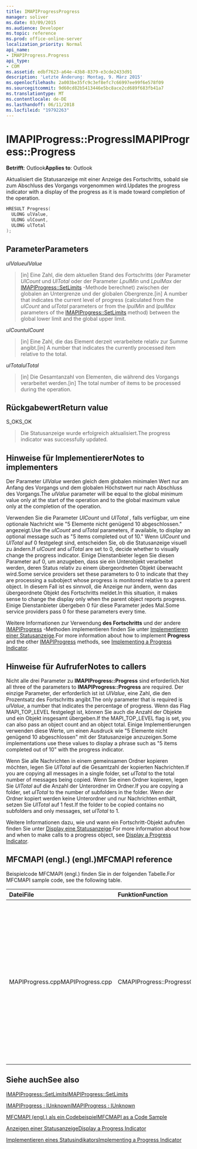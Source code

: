 ```yaml
---
title: IMAPIProgressProgress
manager: soliver
ms.date: 03/09/2015
ms.audience: Developer
ms.topic: reference
ms.prod: office-online-server
localization_priority: Normal
api_name:
- IMAPIProgress.Progress
api_type:
- COM
ms.assetid: edbf7623-a64e-43b8-8379-e3cde2433d91
description: 'Letzte Änderung: Montag, 9. März 2015'
ms.openlocfilehash: 2a003be35fc9c3ef8efc7c66997ee99f6e578f09
ms.sourcegitcommit: 9d60cd82b5413446e5bc8ace2cd689f683fb41a7
ms.translationtype: MT
ms.contentlocale: de-DE
ms.lasthandoff: 06/11/2018
ms.locfileid: "19792263"
---
```

# <a name="imapiprogressprogress"></a><span data-ttu-id="6e3b6-103">IMAPIProgress::Progress</span><span class="sxs-lookup"><span data-stu-id="6e3b6-103">IMAPIProgress::Progress</span></span>

  
  
<span data-ttu-id="6e3b6-104">**Betrifft**: Outlook</span><span class="sxs-lookup"><span data-stu-id="6e3b6-104">**Applies to**: Outlook</span></span> 
  
<span data-ttu-id="6e3b6-105">Aktualisiert die Statusanzeige mit einer Anzeige des Fortschritts, sobald sie zum Abschluss des Vorgangs vorgenommen wird.</span><span class="sxs-lookup"><span data-stu-id="6e3b6-105">Updates the progress indicator with a display of the progress as it is made toward completion of the operation.</span></span> 
  
```cpp
HRESULT Progress(
  ULONG ulValue,
  ULONG ulCount,
  ULONG ulTotal
);
```

## <a name="parameters"></a><span data-ttu-id="6e3b6-106">Parameter</span><span class="sxs-lookup"><span data-stu-id="6e3b6-106">Parameters</span></span>

 <span data-ttu-id="6e3b6-107">_ulValue_</span><span class="sxs-lookup"><span data-stu-id="6e3b6-107">_ulValue_</span></span>
  
> <span data-ttu-id="6e3b6-108">[in] Eine Zahl, die dem aktuellen Stand des Fortschritts (der Parameter _UlCount_ und _UlTotal_ oder der Parameter _LpulMin_ und _LpulMax_ der [IMAPIProgress::SetLimits](imapiprogress-setlimits.md) -Methode berechnet) zwischen der globalen an Untergrenze und der globalen Obergrenze.</span><span class="sxs-lookup"><span data-stu-id="6e3b6-108">[in] A number that indicates the current level of progress (calculated from the  _ulCount_ and  _ulTotal_ parameters or from the  _lpulMin_ and  _lpulMax_ parameters of the [IMAPIProgress::SetLimits](imapiprogress-setlimits.md) method) between the global lower limit and the global upper limit.</span></span> 
    
 <span data-ttu-id="6e3b6-109">_ulCount_</span><span class="sxs-lookup"><span data-stu-id="6e3b6-109">_ulCount_</span></span>
  
> <span data-ttu-id="6e3b6-110">[in] Eine Zahl, die das Element derzeit verarbeitete relativ zur Summe angibt.</span><span class="sxs-lookup"><span data-stu-id="6e3b6-110">[in] A number that indicates the currently processed item relative to the total.</span></span>
    
 <span data-ttu-id="6e3b6-111">_ulTotal_</span><span class="sxs-lookup"><span data-stu-id="6e3b6-111">_ulTotal_</span></span>
  
> <span data-ttu-id="6e3b6-112">[in] Die Gesamtanzahl von Elementen, die während des Vorgangs verarbeitet werden.</span><span class="sxs-lookup"><span data-stu-id="6e3b6-112">[in] The total number of items to be processed during the operation.</span></span>
    
## <a name="return-value"></a><span data-ttu-id="6e3b6-113">Rückgabewert</span><span class="sxs-lookup"><span data-stu-id="6e3b6-113">Return value</span></span>

<span data-ttu-id="6e3b6-114">S_OK</span><span class="sxs-lookup"><span data-stu-id="6e3b6-114">S_OK</span></span> 
  
> <span data-ttu-id="6e3b6-115">Die Statusanzeige wurde erfolgreich aktualisiert.</span><span class="sxs-lookup"><span data-stu-id="6e3b6-115">The progress indicator was successfully updated.</span></span>
    
## <a name="notes-to-implementers"></a><span data-ttu-id="6e3b6-116">Hinweise für Implementierer</span><span class="sxs-lookup"><span data-stu-id="6e3b6-116">Notes to implementers</span></span>

<span data-ttu-id="6e3b6-117">Der Parameter _UlValue_ werden gleich dem globalen minimalen Wert nur am Anfang des Vorgangs und dem globalen Höchstwert nur nach Abschluss des Vorgangs.</span><span class="sxs-lookup"><span data-stu-id="6e3b6-117">The  _ulValue_ parameter will be equal to the global minimum value only at the start of the operation and to the global maximum value only at the completion of the operation.</span></span> 
  
<span data-ttu-id="6e3b6-118">Verwenden Sie die Parameter _UlCount_ und _UlTotal_ , falls verfügbar, um eine optionale Nachricht wie "5 Elemente nicht genügend 10 abgeschlossen." angezeigt.</span><span class="sxs-lookup"><span data-stu-id="6e3b6-118">Use the  _ulCount_ and  _ulTotal_ parameters, if available, to display an optional message such as "5 items completed out of 10."</span></span> <span data-ttu-id="6e3b6-119">Wenn _UlCount_ und _UlTotal_ auf 0 festgelegt sind, entscheiden Sie, ob die Statusanzeige visuell zu ändern.</span><span class="sxs-lookup"><span data-stu-id="6e3b6-119">If  _ulCount_ and  _ulTotal_ are set to 0, decide whether to visually change the progress indicator.</span></span> <span data-ttu-id="6e3b6-120">Einige Dienstanbieter legen Sie diesen Parameter auf 0, um anzugeben, dass sie ein Unterobjekt verarbeitet werden, deren Status relativ zu einem übergeordneten Objekt überwacht wird.</span><span class="sxs-lookup"><span data-stu-id="6e3b6-120">Some service providers set these parameters to 0 to indicate that they are processing a subobject whose progress is monitored relative to a parent object.</span></span> <span data-ttu-id="6e3b6-121">In diesem Fall ist es sinnvoll, die Anzeige nur ändern, wenn das übergeordnete Objekt des Fortschritts meldet.</span><span class="sxs-lookup"><span data-stu-id="6e3b6-121">In this situation, it makes sense to change the display only when the parent object reports progress.</span></span> <span data-ttu-id="6e3b6-122">Einige Dienstanbieter übergeben 0 für diese Parameter jedes Mal.</span><span class="sxs-lookup"><span data-stu-id="6e3b6-122">Some service providers pass 0 for these parameters every time.</span></span> 
  
<span data-ttu-id="6e3b6-123">Weitere Informationen zur Verwendung **des Fortschritts** und der andere [IMAPIProgress](imapiprogressiunknown.md) -Methoden implementieren finden Sie unter [Implementieren einer Statusanzeige](implementing-a-progress-indicator.md).</span><span class="sxs-lookup"><span data-stu-id="6e3b6-123">For more information about how to implement **Progress** and the other [IMAPIProgress](imapiprogressiunknown.md) methods, see [Implementing a Progress Indicator](implementing-a-progress-indicator.md).</span></span>
  
## <a name="notes-to-callers"></a><span data-ttu-id="6e3b6-124">Hinweise für Aufrufer</span><span class="sxs-lookup"><span data-stu-id="6e3b6-124">Notes to callers</span></span>

<span data-ttu-id="6e3b6-125">Nicht alle drei Parameter zu **IMAPIProgress::Progress** sind erforderlich.</span><span class="sxs-lookup"><span data-stu-id="6e3b6-125">Not all three of the parameters to **IMAPIProgress::Progress** are required.</span></span> <span data-ttu-id="6e3b6-126">Der einzige Parameter, der erforderlich ist ist _UlValue_, eine Zahl, die den Prozentsatz des Fortschritts angibt.</span><span class="sxs-lookup"><span data-stu-id="6e3b6-126">The only parameter that is required is  _ulValue_, a number that indicates the percentage of progress.</span></span> <span data-ttu-id="6e3b6-127">Wenn das Flag MAPI_TOP_LEVEL festgelegt ist, können Sie auch die Anzahl der Objekte und ein Objekt insgesamt übergeben.</span><span class="sxs-lookup"><span data-stu-id="6e3b6-127">If the MAPI_TOP_LEVEL flag is set, you can also pass an object count and an object total.</span></span> <span data-ttu-id="6e3b6-128">Einige Implementierungen verwenden diese Werte, um einen Ausdruck wie "5 Elemente nicht genügend 10 abgeschlossen" mit der Statusanzeige anzuzeigen.</span><span class="sxs-lookup"><span data-stu-id="6e3b6-128">Some implementations use these values to display a phrase such as "5 items completed out of 10" with the progress indicator.</span></span> 
  
<span data-ttu-id="6e3b6-129">Wenn Sie alle Nachrichten in einem gemeinsamen Ordner kopieren möchten, legen Sie _UlTotal_ auf die Gesamtzahl der kopierten Nachrichten.</span><span class="sxs-lookup"><span data-stu-id="6e3b6-129">If you are copying all messages in a single folder, set  _ulTotal_ to the total number of messages being copied.</span></span> <span data-ttu-id="6e3b6-130">Wenn Sie einen Ordner kopieren, legen Sie _UlTotal_ auf die Anzahl der Unterordner im Ordner.</span><span class="sxs-lookup"><span data-stu-id="6e3b6-130">If you are copying a folder, set  _ulTotal_ to the number of subfolders in the folder.</span></span> <span data-ttu-id="6e3b6-131">Wenn der Ordner kopiert werden keine Unterordner und nur Nachrichten enthält, setzen Sie _UlTotal_ auf 1 fest.</span><span class="sxs-lookup"><span data-stu-id="6e3b6-131">If the folder to be copied contains no subfolders and only messages, set  _ulTotal_ to 1.</span></span> 
  
<span data-ttu-id="6e3b6-132">Weitere Informationen dazu, wie und wann ein Fortschritt-Objekt aufrufen finden Sie unter [Display eine Statusanzeige](how-to-display-a-progress-indicator.md).</span><span class="sxs-lookup"><span data-stu-id="6e3b6-132">For more information about how and when to make calls to a progress object, see [Display a Progress Indicator](how-to-display-a-progress-indicator.md).</span></span>
  
## <a name="mfcmapi-reference"></a><span data-ttu-id="6e3b6-133">MFCMAPI (engl.) (engl.)</span><span class="sxs-lookup"><span data-stu-id="6e3b6-133">MFCMAPI reference</span></span>

<span data-ttu-id="6e3b6-134">Beispielcode MFCMAPI (engl.) finden Sie in der folgenden Tabelle.</span><span class="sxs-lookup"><span data-stu-id="6e3b6-134">For MFCMAPI sample code, see the following table.</span></span>
  
|<span data-ttu-id="6e3b6-135">**Datei**</span><span class="sxs-lookup"><span data-stu-id="6e3b6-135">**File**</span></span>|<span data-ttu-id="6e3b6-136">**Funktion**</span><span class="sxs-lookup"><span data-stu-id="6e3b6-136">**Function**</span></span>|<span data-ttu-id="6e3b6-137">**Comment**</span><span class="sxs-lookup"><span data-stu-id="6e3b6-137">**Comment**</span></span>|
|:-----|:-----|:-----|
|<span data-ttu-id="6e3b6-138">MAPIProgress.cpp</span><span class="sxs-lookup"><span data-stu-id="6e3b6-138">MAPIProgress.cpp</span></span>  <br/> |<span data-ttu-id="6e3b6-139">CMAPIProgress::Progress</span><span class="sxs-lookup"><span data-stu-id="6e3b6-139">CMAPIProgress::Progress</span></span>  <br/> |<span data-ttu-id="6e3b6-140">MFCMAPI (engl.) verwendet die **IMAPIProgress::Progress** -Methode zum Aktualisieren der Statusleiste MFCMAPI (engl.) mit den aktuellen Prozentsatz des Fortschritts, aus _uValue_ und die aktuellen Werte der maximal- und Minimalwerte berechnet.</span><span class="sxs-lookup"><span data-stu-id="6e3b6-140">MFCMAPI uses the **IMAPIProgress::Progress** method to update the MFCMAPI status bar with the current percentage of progress, calculated from  _uValue_ and the current maximum and minimum values.</span></span>  <br/> |
   
## <a name="see-also"></a><span data-ttu-id="6e3b6-141">Siehe auch</span><span class="sxs-lookup"><span data-stu-id="6e3b6-141">See also</span></span>



[<span data-ttu-id="6e3b6-142">IMAPIProgress::SetLimits</span><span class="sxs-lookup"><span data-stu-id="6e3b6-142">IMAPIProgress::SetLimits</span></span>](imapiprogress-setlimits.md)
  
[<span data-ttu-id="6e3b6-143">IMAPIProgress : IUnknown</span><span class="sxs-lookup"><span data-stu-id="6e3b6-143">IMAPIProgress : IUnknown</span></span>](imapiprogressiunknown.md)


[<span data-ttu-id="6e3b6-144">MFCMAPI (engl.) als ein Codebeispiel</span><span class="sxs-lookup"><span data-stu-id="6e3b6-144">MFCMAPI as a Code Sample</span></span>](mfcmapi-as-a-code-sample.md)
  
[<span data-ttu-id="6e3b6-145">Anzeigen einer Statusanzeige</span><span class="sxs-lookup"><span data-stu-id="6e3b6-145">Display a Progress Indicator</span></span>](how-to-display-a-progress-indicator.md)
  
[<span data-ttu-id="6e3b6-146">Implementieren eines Statusindikators</span><span class="sxs-lookup"><span data-stu-id="6e3b6-146">Implementing a Progress Indicator</span></span>](implementing-a-progress-indicator.md)

